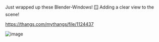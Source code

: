 Just wrapped up these Blender-Windows! 🪟 Adding a clear view to the scene!

https://thangs.com/mythangs/file/1124437

![image](https://github.com/user-attachments/assets/a0f0587b-b69a-441e-9199-1447ba872ebd)
